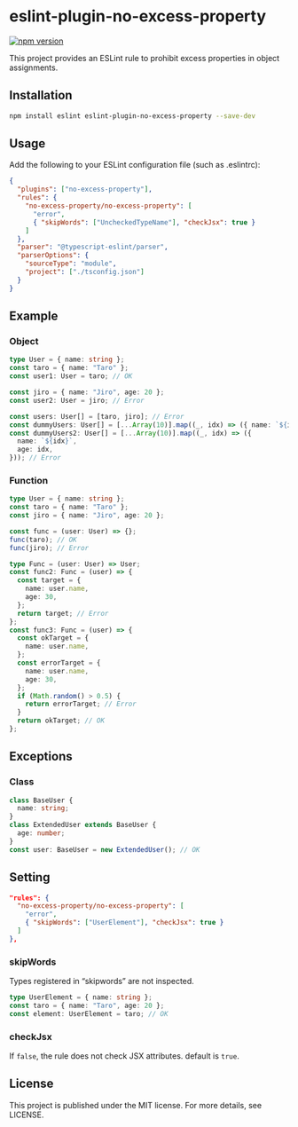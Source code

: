 # eslint-plugin-no-excess-property

[![npm version](https://badge.fury.io/js/eslint-plugin-no-excess-property.svg)](https://badge.fury.io/js/eslint-plugin-no-excess-property)

This project provides an ESLint rule to prohibit excess properties in object assignments.

## Installation

```sh
npm install eslint eslint-plugin-no-excess-property --save-dev
```

## Usage

Add the following to your ESLint configuration file (such as .eslintrc):

```json
{
  "plugins": ["no-excess-property"],
  "rules": {
    "no-excess-property/no-excess-property": [
      "error",
      { "skipWords": ["UncheckedTypeName"], "checkJsx": true }
    ]
  },
  "parser": "@typescript-eslint/parser",
  "parserOptions": {
    "sourceType": "module",
    "project": ["./tsconfig.json"]
  }
}
```

## Example

### Object

```typescript
type User = { name: string };
const taro = { name: "Taro" };
const user1: User = taro; // OK

const jiro = { name: "Jiro", age: 20 };
const user2: User = jiro; // Error

const users: User[] = [taro, jiro]; // Error
const dummyUsers: User[] = [...Array(10)].map((_, idx) => ({ name: `${idx}` })); // OK
const dummyUsers2: User[] = [...Array(10)].map((_, idx) => ({
  name: `${idx}`,
  age: idx,
})); // Error
```

### Function

```ts
type User = { name: string };
const taro = { name: "Taro" };
const jiro = { name: "Jiro", age: 20 };

const func = (user: User) => {};
func(taro); // OK
func(jiro); // Error

type Func = (user: User) => User;
const func2: Func = (user) => {
  const target = {
    name: user.name,
    age: 30,
  };
  return target; // Error
};
const func3: Func = (user) => {
  const okTarget = {
    name: user.name,
  };
  const errorTarget = {
    name: user.name,
    age: 30,
  };
  if (Math.random() > 0.5) {
    return errorTarget; // Error
  }
  return okTarget; // OK
};
```

## Exceptions

### Class

```ts
class BaseUser {
  name: string;
}
class ExtendedUser extends BaseUser {
  age: number;
}
const user: BaseUser = new ExtendedUser(); // OK
```

## Setting

```json
"rules": {
  "no-excess-property/no-excess-property": [
    "error",
    { "skipWords": ["UserElement"], "checkJsx": true }
  ]
},
```

### skipWords

Types registered in “skipwords” are not inspected.

```ts
type UserElement = { name: string };
const taro = { name: "Taro", age: 20 };
const element: UserElement = taro; // OK
```

### checkJsx

If `false`, the rule does not check JSX attributes. default is `true`.

## License

This project is published under the MIT license. For more details, see LICENSE.
